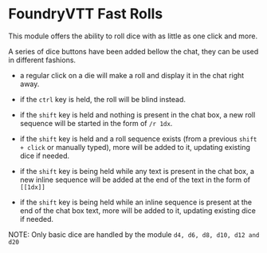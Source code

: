 # FoundryVTT Fast Rolls

This module offers the ability to roll dice with as little as one click and more.

A series of dice buttons have been added bellow the chat, they can be used in different fashions.

-   a regular click on a die will make a roll and display it in the chat right away.

-   if the `ctrl` key is held, the roll will be blind instead.

-   if the `shift` key is held and nothing is present in the chat box, a new roll sequence will be started in the form of `/r 1dx`.

-   if the `shift` key is held and a roll sequence exists (from a previous `shift + click` or manually typed), more will be added to it, updating existing dice if needed.

-   if the `shift` key is being held while any text is present in the chat box, a new inline sequence will be added at the end of the text in the form of `[[1dx]]`

-   if the `shift` key is being held while an inline sequence is present at the end of the chat box text, more will be added to it, updating existing dice if needed.

NOTE: Only basic dice are handled by the module `d4, d6, d8, d10, d12 and d20`
